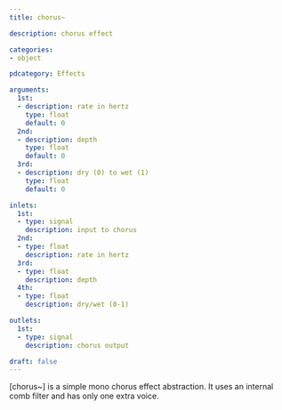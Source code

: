 ```yaml
---
title: chorus~

description: chorus effect

categories:
- object

pdcategory: Effects

arguments:
  1st:
  - description: rate in hertz
    type: float
    default: 0
  2nd:
  - description: depth
    type: float
    default: 0 
  3rd:
  - description: dry (0) to wet (1)
    type: float
    default: 0

inlets:
  1st:
  - type: signal
    description: input to chorus
  2nd:
  - type: float
    description: rate in hertz
  3rd:
  - type: float
    description: depth
  4th:
  - type: float
    description: dry/wet (0-1)

outlets:
  1st:
  - type: signal
    description: chorus output

draft: false
---
```


[chorus~] is a simple mono chorus effect abstraction. It uses an internal comb filter and has only one extra voice.
